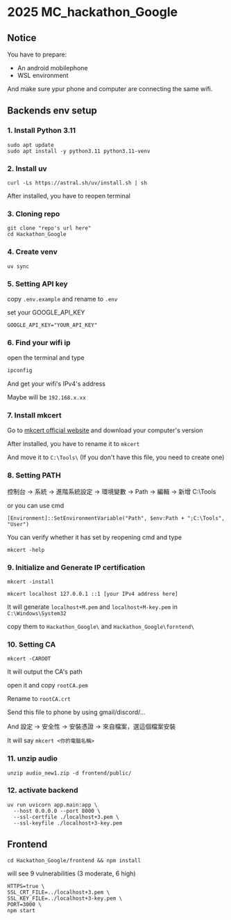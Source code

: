﻿# 2025 MC_hackathon_Google

## Notice

You have to prepare:
- An android mobilephone
- WSL environment

And make sure ypur phone and computer are connecting the same wifi.

## Backends env setup

### 1. Install Python 3.11
```
sudo apt update
sudo apt install -y python3.11 python3.11-venv
```

### 2. Install uv

```
curl -Ls https://astral.sh/uv/install.sh | sh
```
After installed, you have to reopen terminal 

### 3. Cloning repo

```
git clone "repo's url here"
cd Hackathon_Google
```

### 4. Create venv

```
uv sync
```

### 5. Setting API key

copy `.env.example` and rename to `.env`

set your GOOGLE_API_KEY

```
GOOGLE_API_KEY="YOUR_API_KEY"
```

### 6. Find your wifi ip

open the terminal and type

```powershell
ipconfig
```

And get your wifi's IPv4's address

Maybe will be `192.168.x.xx`  

### 7. Install mkcert
Go to [mkcert official website](https://github.com/FiloSottile/mkcert/releases) and download your computer's version

After installed, you have to rename it to `mkcert`

And move it to `C:\Tools\` (If you don't have this file, you need to create one)

### 8. Setting PATH
控制台 → 系統 → 進階系統設定 → 環境變數 → Path → 編輯 → 新增 C:\Tools

or you can use cmd

```
[Environment]::SetEnvironmentVariable("Path", $env:Path + ";C:\Tools", "User")
```

You can verify whether it has set by reopening cmd and type
```
mkcert -help
```


### 9. Initialize and Generate IP certification

```
mkcert -install
``` 

```
mkcert localhost 127.0.0.1 ::1 [your IPv4 address here]
```

It will generate `localhost+M.pem` and `localhost+M-key.pem` in `C:\Windows\System32`

copy them to `Hackathon_Google\` and `Hackathon_Google\forntend\`

### 10. Setting CA

```
mkcert -CAROOT
```

It will output the CA's path

open it and copy `rootCA.pem`

Rename to `rootCA.crt`

Send this file to phone by using gmail/discord/...

And 設定 → 安全性 → 安裝憑證 → 來自檔案，選這個檔案安裝

It will say `mkcert <你的電腦名稱>`

### 11. unzip audio

```
unzip audio_new1.zip -d frontend/public/
```

### 12. activate backend

```
uv run uvicorn app.main:app \
  --host 0.0.0.0 --port 8000 \
  --ssl-certfile ./localhost+3.pem \
  --ssl-keyfile ./localhost+3-key.pem
```

## Frontend

```
cd Hackathon_Google/frontend && npm install
```

will see 9 vulnerabilities (3 moderate, 6 high)

```
HTTPS=true \
SSL_CRT_FILE=../localhost+3.pem \
SSL_KEY_FILE=../localhost+3-key.pem \
PORT=3000 \
npm start
```